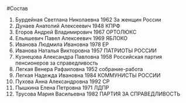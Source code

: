#Состав
1. Бурдейная Светлана Николаевна 1962 За женщин России
2. Дунаев Анатолий Алексеевич 1948 КПРФ
3. Егоров Андрей Владимирович 1967 ОРТОЛЮКС
4. Ельяшевич Павел Алексеевич 1969 ЯБЛОКО
5. Иванова Людмила Ивановна 1978 ЕР
6. Иванова Наталья Викторовна 1957 ПАТРИОТЫ РОССИИ
7. Кузнецова Александра Павловна 1958 Российская партия пенсионеров за справедливость
8. Легкая Венера Рафаиловна 1952 собрание-работа
9. Легкая Надежда Ивановна 1984 КОММУНИСТЫ РОССИИ
10. Пухова Анна Александровна 1992 СР
11. Пышкина Елена Петровна 1971 ЛДПР
12. Трусова Мария Васильевна 1982 ПАРТИЯ ЗА СПРАВЕДЛИВОСТЬ
